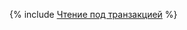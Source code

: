 {% include [Чтение под транзакцией](../../../_includes/user-guide/data-processing/spyt/read-transaction.md) %}
